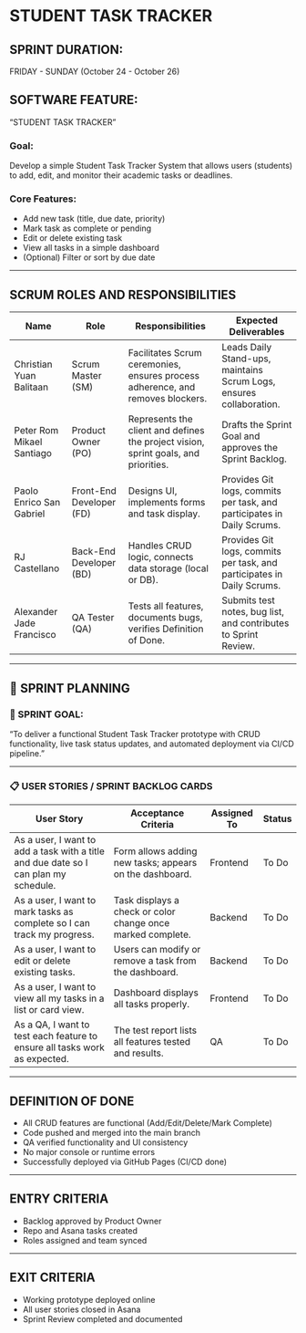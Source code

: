 # STUDENT TASK TRACKER

## SPRINT DURATION:
FRIDAY - SUNDAY (October 24 - October 26)

## SOFTWARE FEATURE:
“STUDENT TASK TRACKER”

### Goal:
Develop a simple Student Task Tracker System that allows users (students) to add, edit, and monitor their academic tasks or deadlines.

### Core Features:
- Add new task (title, due date, priority)
- Mark task as complete or pending
- Edit or delete existing task
- View all tasks in a simple dashboard
- (Optional) Filter or sort by due date

---

## SCRUM ROLES AND RESPONSIBILITIES

| Name | Role | Responsibilities | Expected Deliverables |
|------|------|------------------|------------------------|
| Christian Yuan Balitaan | Scrum Master (SM) | Facilitates Scrum ceremonies, ensures process adherence, and removes blockers. | Leads Daily Stand-ups, maintains Scrum Logs, ensures collaboration. |
| Peter Rom Mikael Santiago | Product Owner (PO) | Represents the client and defines the project vision, sprint goals, and priorities. | Drafts the Sprint Goal and approves the Sprint Backlog. |
| Paolo Enrico San Gabriel | Front-End Developer (FD) | Designs UI, implements forms and task display. | Provides Git logs, commits per task, and participates in Daily Scrums. |
| RJ Castellano | Back-End Developer (BD) | Handles CRUD logic, connects data storage (local or DB). | Provides Git logs, commits per task, and participates in Daily Scrums. |
| Alexander Jade Francisco | QA Tester (QA) | Tests all features, documents bugs, verifies Definition of Done. | Submits test notes, bug list, and contributes to Sprint Review. |

---

## 🧭 SPRINT PLANNING

### 🏁 SPRINT GOAL:
“To deliver a functional Student Task Tracker prototype with CRUD functionality, live task status updates, and automated deployment via CI/CD pipeline.”

---

### 📋 USER STORIES / SPRINT BACKLOG CARDS

| User Story | Acceptance Criteria | Assigned To | Status |
|-------------|---------------------|--------------|---------|
| As a user, I want to add a task with a title and due date so I can plan my schedule. | Form allows adding new tasks; appears on the dashboard. | Frontend | To Do |
| As a user, I want to mark tasks as complete so I can track my progress. | Task displays a check or color change once marked complete. | Backend | To Do |
| As a user, I want to edit or delete existing tasks. | Users can modify or remove a task from the dashboard. | Backend | To Do |
| As a user, I want to view all my tasks in a list or card view. | Dashboard displays all tasks properly. | Frontend | To Do |
| As a QA, I want to test each feature to ensure all tasks work as expected. | The test report lists all features tested and results. | QA | To Do |

---

## DEFINITION OF DONE
- All CRUD features are functional (Add/Edit/Delete/Mark Complete)
- Code pushed and merged into the main branch
- QA verified functionality and UI consistency
- No major console or runtime errors
- Successfully deployed via GitHub Pages (CI/CD done)

---

## ENTRY CRITERIA
- Backlog approved by Product Owner
- Repo and Asana tasks created
- Roles assigned and team synced

---

## EXIT CRITERIA
- Working prototype deployed online
- All user stories closed in Asana
- Sprint Review completed and documented
